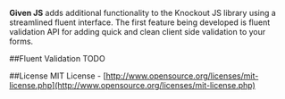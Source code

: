 **Given JS** adds additional functionality to the Knockout JS library using a streamlined fluent interface.  The first feature being developed is fluent validation API for adding quick and clean client side validation to your forms.  

##Fluent Validation
TODO

##License
MIT License - [http://www.opensource.org/licenses/mit-license.php](http://www.opensource.org/licenses/mit-license.php)
